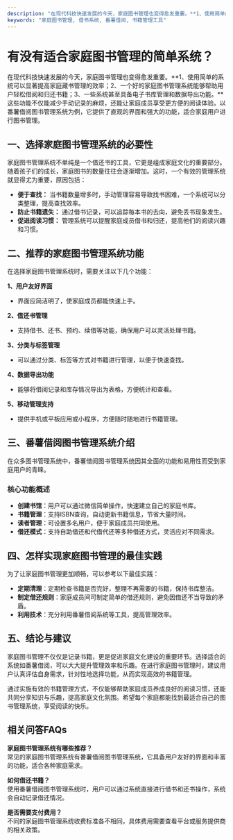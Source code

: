 ```yaml
---
description: "在现代科技快速发展的今天，家庭图书管理也变得愈发重要。**1、使用简单的系统可以显著提高家庭藏书管理的效率；2、一个好的家庭图书管理系统能够帮助用户轻松借阅和归还书籍；3、一些系统甚至具备电子书库管理和数据导出功能。**这些功能不仅能减少手动记录的麻烦，还能让家庭成员享受更方便的阅读体验。以番薯借阅图书管理系统为例，它提供了直观的界面和强大的功能，适合家庭用户进行图书管理。"
keywords: "家庭图书管理, 借书系统, 番薯借阅, 书籍管理工具"
---
```

# 有没有适合家庭图书管理的简单系统？

在现代科技快速发展的今天，家庭图书管理也变得愈发重要。**1、使用简单的系统可以显著提高家庭藏书管理的效率；2、一个好的家庭图书管理系统能够帮助用户轻松借阅和归还书籍；3、一些系统甚至具备电子书库管理和数据导出功能。**这些功能不仅能减少手动记录的麻烦，还能让家庭成员享受更方便的阅读体验。以番薯借阅图书管理系统为例，它提供了直观的界面和强大的功能，适合家庭用户进行图书管理。

## 一、选择家庭图书管理系统的必要性

家庭图书管理系统不单纯是一个借还书的工具，它更是组成家庭文化的重要部分。随着孩子们的成长，家庭图书的数量往往会逐渐增加。这时，一个有效的管理系统就显得尤为重要，原因包括：

- **便于查找：** 当书籍数量增多时，手动管理容易导致找书困难，一个系统可以分类整理，提高查找效率。
- **防止书籍遗失：** 通过借书记录，可以追踪每本书的去向，避免丢书现象发生。
- **促进阅读习惯：** 管理系统可以提醒家庭成员借书和归还，提高他们的阅读兴趣和习惯。

## 二、推荐的家庭图书管理系统功能

在选择家庭图书管理系统时，需要关注以下几个功能：

**1、用户友好界面**

- 界面应简洁明了，使家庭成员都能快速上手。
  
**2、借还书管理**

- 支持借书、还书、预约、续借等功能，确保用户可以灵活处理书籍。

**3、分类与标签管理**

- 可以通过分类、标签等方式对书籍进行管理，以便于快速查找。

**4、数据导出功能**

- 能够将借阅记录和库存情况导出为表格，方便统计和查看。

**5、移动管理支持**

- 提供手机或平板应用或小程序，方便随时随地进行书籍管理。

## 三、番薯借阅图书管理系统介绍

在众多图书管理系统中，番薯借阅图书管理系统因其全面的功能和易用性而受到家庭用户的青睐。 

### 核心功能概述

- **创建书馆**：用户可以通过微信简单操作，快速建立自己的家庭书库。
- **书籍管理**：支持ISBN查询，自动更新书籍信息，节省大量时间。
- **读者管理**：可设置多名用户，便于家庭成员共同使用。
- **借还模式**：支持自助借还和代借代还等多种借还方式，灵活应对不同需求。

## 四、怎样实现家庭图书管理的最佳实践

为了让家庭图书管理更加顺畅，可以参考以下最佳实践：

- **定期清理**：定期检查书籍是否完好，整理不再需要的书籍，保持书库整洁。
- **制定借还规则**：家庭成员间可制定简单的借还规则，避免因借还不当导致的矛盾。
- **利用技术**：充分利用番薯借阅系统等工具，提高管理效率。

## 五、结论与建议

家庭图书管理不仅仅是记录书籍，更是促进家庭文化建设的重要环节。选择适合的系统如番薯借阅，可以大大提升管理效率和乐趣。在进行家庭图书管理时，建议用户认真评估自身需求，针对性地选择功能，从而实现高效的书籍管理。

通过实施有效的书籍管理方式，不仅能够帮助家庭成员养成良好的阅读习惯，还能共同分享知识与乐趣，提高家庭文化氛围。希望每个家庭都能找到最适合自己的图书管理系统，享受阅读的快乐。 

## 相关问答FAQs

**家庭图书管理系统有哪些推荐？**  
常见的家庭图书管理系统有番薯借阅图书管理系统，它具备用户友好的界面和丰富的功能，适合各种家庭需求。

**如何借还书籍？**  
使用番薯借阅图书管理系统时，用户可以通过系统直接进行借书和还书操作，系统会自动记录借还情况。

**是否需要支付费用？**  
不同的家庭图书管理系统收费标准各不相同，具体费用需要查看平台或服务提供商的相关政策。

